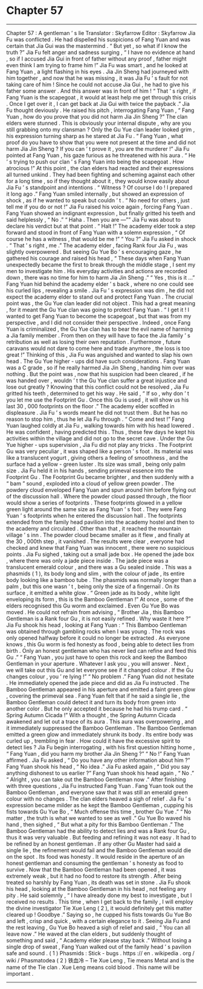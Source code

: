 
# Chapter 57


---

Chapter 57 : A gentleman ’ s lie
Translator :
Skyfarrow
Editor :
Skyfarrow
Jia Fu was conflicted .
He had dispelled his suspicions of Fang Yuan and was certain that Jia Gui was the mastermind .
“ But yet , so what if I know the truth ?” Jia Fu felt anger and sadness surging , “ I have no evidence at hand , so if I accused Jia Gui in front of father without any proof , father might even think I am trying to frame him !”
Jia Fu was smart , and he looked at Fang Yuan , a light flashing in his eyes .
Jia Jin Sheng had journeyed with him together , and now that he was missing , it was Jia Fu ’ s fault for not taking care of him ! Since he could not accuse Jia Gui , he had to give his father some answer .
And this answer was in front of him !
“ That ’ s right , if Fang Yuan is the scapegoat , it would at least help me get through this crisis . Once I get over it , I can get back at Jia Gui with twice the payback .” Jia Fu thought deviously .
He raised his pitch , interrogating Fang Yuan , “ Fang Yuan , how do you prove that you did not harm Jia Jin Sheng ?”
The clan elders were stunned . This is obviously your internal dispute , why are you still grabbing onto my clansman ?
Only the Gu Yue clan leader looked grim , his expression turning sharp as he stared at Jia Fu .
“ Fang Yuan , what proof do you have to show that you were not present at the time and did not harm Jia Jin Sheng ? If you can ’ t prove it , you are the murderer !” Jia Fu pointed at Fang Yuan , his gaze furious as he threatened with his aura .
“ He ’ s trying to push our clan ’ s Fang Yuan into being the scapegoat . How atrocious !” At this point , the clan elders had reacted and their expressions all turned unkind .
They had been fighting and scheming against each other for a long time , so if they thought about it , they would know easily about Jia Fu ’ s standpoint and intentions .
“ Witness ? Of course I do ! I prepared it long ago .” Fang Yuan smiled internally , but showed an expression of shock , as if he wanted to speak but couldn ’ t .
“ No need for others , just tell me if you do or not !” Jia Fu raised his voice again , forcing Fang Yuan .
Fang Yuan showed an indignant expression , but finally gritted his teeth and said helplessly , “ No .”
“ Haha . Then you are —”” Jia Fu was about to declare his verdict but at that point .
“ Halt !” The academy elder took a step forward and stood in front of Fang Yuan with a solemn expression , “ Of course he has a witness , that would be me !”
“ You ?” Jia Fu asked in shock .
“ That ’ s right , me .” The academy elder , facing Rank four Jia Fu , was slightly overpowered . But seeing Gu Yue Bo ’ s encouraging gaze , he gathered his courage and raised his head , “ These days when Fang Yuan unexpectedly became the first to break through the middle stage , I sent my men to investigate him . His everyday activities and actions are recorded down , there was no time for him to harm Jia Jin Sheng .”
“ Yes , this is it …” Fang Yuan hid behind the academy elder ’ s back , where no one could see his curled lips , revealing a smile .
Jia Fu ’ s expression was dim , he did not expect the academy elder to stand out and protect Fang Yuan .
The crucial point was , the Gu Yue clan leader did not object . This had a great meaning , for it meant the Gu Yue clan was going to protect Fang Yuan .
“ I get it ! I wanted to get Fang Yuan to become the scapegoat , but that was from my perspective , and I did not consider their perspective . Indeed , once Fang Yuan is criminalized , the Gu Yue clan has to bear the evil name of harming a Jia family member . From then on they will have to face the Jia family ’ s retribution as well as losing their own reputation . Furthermore , future caravans would not dare to come here and trade anymore , the loss is too great !”
Thinking of this , Jia Fu was anguished and wanted to slap his own head .
The Gu Yue higher - ups did have such considerations .
Fang Yuan was a C grade , so if he really harmed Jia Jin Sheng , handing him over was nothing . But the point was , now that his suspicion had been cleared , if he was handed over , wouldn ’ t the Gu Yue clan suffer a great injustice and lose out greatly ?
Knowing that this conflict could not be resolved , Jia Fu gritted his teeth , determined to get his way . He said , “ If so , why don ’ t you let me use the Footprint Gu . Once this Gu is used , it will show us his last 30 , 000 footprints on the floor .”
The academy elder scoffed in displeasure .
Jia Fu ’ s words meant he did not trust them . But he has no reason to stop him , thus he let Jia Fu through .
“ Come and test !” Fang Yuan laughed coldly at Jia Fu , walking towards him with his head lowered .
He was confident , having predicted this . Thus , these few days he kept his activities within the village and did not go to the secret cave .
Under the Gu Yue higher - ups supervision , Jia Fu did not play any tricks .
The Footprint Gu was very peculiar , it was shaped like a person ’ s foot . Its material was like a translucent yogurt , giving others a feeling of smoothness , and the surface had a yellow - green luster .
Its size was small , being only palm size .
Jia Fu held it in his hands , sending primeval essence into the Footprint Gu .
The Footprint Gu became brighter , and then suddenly with a “ bam ” sound , exploded into a cloud of yellow green powder .
The powdery cloud enveloped Fang Yuan and spun around him before flying out of the discussion hall .
Where the powder cloud passed through , the floor would show a series of footprints .
These footprints glowed in a yellow green light around the same size as Fang Yuan ’ s foot . They were Fang Yuan ’ s footprints when he entered the discussion hall .
The footprints extended from the family head pavilion into the academy hostel and then to the academy and circulated . Other than that , it reached the mountain village ’ s inn .
The powder cloud became smaller as it flew , and finally at the 30 , 000th step , it vanished .
The results were clear , everyone had checked and knew that Fang Yuan was innocent , there were no suspicious points .
Jia Fu sighed , taking out a small jade box .
He opened the jade box , where there was only a jade piece inside .
The jade piece was a translucent emerald colour , and there was a Gu sealed inside .
This was a phasmids ( 1 ), its body long and slim , with the colour of jade , its entire body looking like a bamboo tube .
The phasmids was normally longer than a palm , but this one wasn ’ t , being only the size of a fingernail . On its surface , it emitted a white glow .
“ Green jade as its body , white light enveloping its form , this is the Bamboo Gentleman !” At once , some of the elders recognised this Gu worm and exclaimed .
Even Gu Yue Bo was moved . He could not refrain from advising , “ Brother Jia , this Bamboo Gentleman is a Rank four Gu , it is not easily refined . Why waste it here ?”
Jia Fu shook his head , looking at Fang Yuan : “ This Bamboo Gentleman was obtained through gambling rocks when I was young . The rock was only opened halfway before it could no longer be extracted . As everyone knows , this Gu worm is fed honesty as food , being able to detect lies from birth . Only an honest gentleman who has never lied can refine and feed this Gu .”
“ Fang Yuan , you just have to open this rock and keep the Bamboo Gentleman in your aperture . Whatever I ask you , you will answer . Next , we will take out this Gu and let everyone see if it changed colour . If the Gu changes colour , you ’ re lying !”
“ No problem .” Fang Yuan did not hesitate . He immediately opened the jade piece and did as Jia Fu instructed .
The Bamboo Gentleman appeared in his aperture and emitted a faint green glow , covering the primeval sea .
Fang Yuan felt that if he said a single lie , the Bamboo Gentleman could detect it and turn its body from green into another color .
But he only accepted it because he had his trump card .
“ Spring Autumn Cicada !” With a thought , the Spring Autumn Cicada awakened and let out a trace of its aura .
This aura was overpowering , and it immediately suppressed the Bamboo Gentleman .
The Bamboo Gentleman emitted a green glow and immediately shrunk its body . Its entire body was curled up , trembling in fear . How could it have the excessive spirit to detect lies ?
Jia Fu begin interrogating , with his first question hitting home , “ Fang Yuan , did you harm my brother Jia Jin Sheng ?”
“ No !” Fang Yuan affirmed .
Jia Fu asked , “ Do you have any other information about him ?”
Fang Yuan shook his head , “ No idea .”
Jia Fu asked again , “ Did you say anything dishonest to us earlier ?”
Fang Yuan shook his head again , “ No .”
“ Alright , you can take out the Bamboo Gentleman now .” After finishing with three questions , Jia Fu instructed Fang Yuan .
Fang Yuan took out the Bamboo Gentleman , and everyone saw that it was still an emerald green colour with no changes .
The clan elders heaved a sigh of relief .
Jia Fu ’ s expression became milder as he kept the Bamboo Gentleman , cupping his fists towards Gu Yue Bo , “ Much offense this time , brother Gu Yue .”
“ No matter , the truth is what we wanted to see as well .” Gu Yue Bo waved his hand , then sighed , “ But what a pity for this Bamboo Gentleman .”
The Bamboo Gentleman had the ability to detect lies and was a Rank four Gu , thus it was very valuable . But feeding and refining it was not easy . It had to be refined by an honest gentleman . If any other Gu Master had said a single lie , the refinement would fail and the Bamboo Gentleman would die on the spot .
Its food was honesty . It would reside in the aperture of an honest gentleman and consuming the gentleman ’ s honesty as food to survive .
Now that the Bamboo Gentleman had been opened , it was extremely weak , but it had no food to restore its strength . After being treated so harshly by Fang Yuan , its death was set in stone .
Jia Fu shook his head , looking at the Bamboo Gentleman in his head , not feeling any pity .
He said solemnly , “ I have already done my best to investigate , but I received no results . This time , when I get back to the family , I will employ the divine investigator Tie Xue Leng ( 2 ), it would definitely get this matter cleared up ! Goodbye .”
Saying so , he cupped his fists towards Gu Yue Bo and left , crisp and quick , with a certain elegance to it .
Seeing Jia Fu and the rest leaving , Gu Yue Bo heaved a sigh of relief and said , “ You can all leave now .”
He waved at the clan elders , but suddenly thought of something and said , “ Academy elder please stay back .”
Without losing a single drop of sweat , Fang Yuan walked out of the family head ’ s pavilion safe and sound .
( 1 ) Phasmids : Stick - bugs . https :// en . wikipedia . org / wiki / Phasmatodea
( 2 ) 铁血冷 – Tie Xue Leng , Tie means Metal and is the name of the Tie clan . Xue Leng means cold blood . This name will be important .

---

